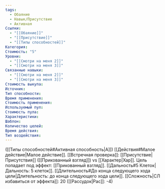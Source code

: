 ```yaml
---
tags:
  - Обаяние
  - Навык/Присутствие
  - Активная
Ссылки:
  - "[[Обаяние]]"
  - "[[Присутствие]]"
  - "[[Типы способностей]]"
Категория: 
Стоимость: "5"
Уровни:
  - "[[Смотри на меня 2]]"
  - "[[Смотри на меня 3]]"
Связанные навыки:
  - "[[Смотри на меня 2]]"
  - "[[Смотри на меня 3]]"
Стоимость выкупа:
Источник:
Тип способности:
Время применения:
Стоимость применения:
Используемый пул:
Стоимость пула:
Характеристики:
Шаблон:
Количество целей:
Время действия:
Тип воздействия:
---
```

([[Типы способностей#Активная способность|А]]) [[Действия#Малое действие|Малое действие]]. [[Встречная проверка]]: [[Присутствие|Присутствия]] ([[Прикованный взгляд]]) vs [[Характер|Хар]]. Цель попадает под эффект: [[Прикованный взгляд]]. [[Дальность#5 Клеток|Дальность: 5 клеток]]. [[Длительность#До конца следующего хода цели|Длительность: до конца следующего хода цели]]. [[Сложность|СЛ избавиться от эффекта]]: 20 ([[Рассудок|Рас]]: -4)